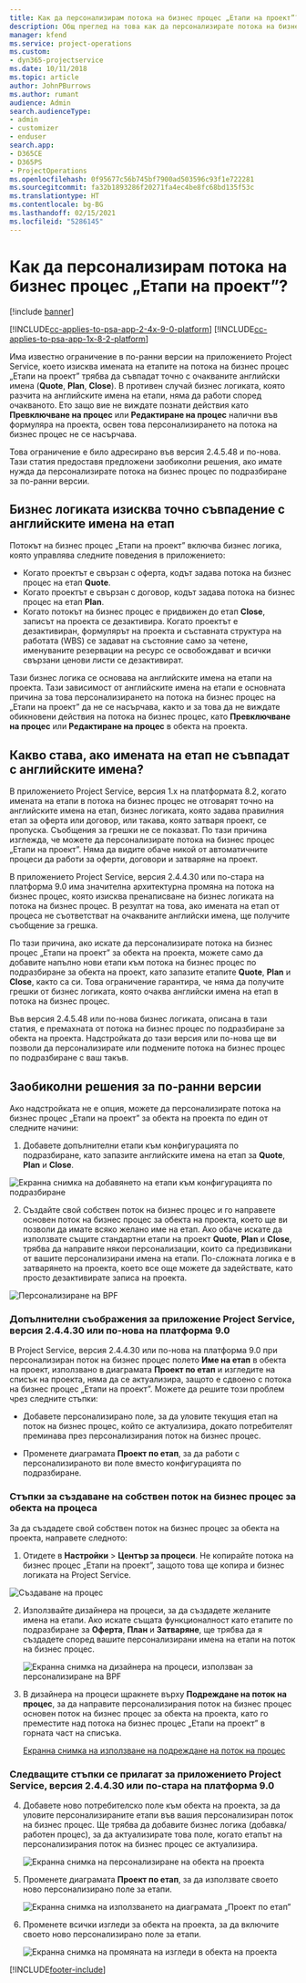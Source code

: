 ```yaml
---
title: Как да персонализирам потока на бизнес процес „Етапи на проект”?
description: Общ преглед на това как да персонализирате потока на бизнес процес „Етапи на проект”.
manager: kfend
ms.service: project-operations
ms.custom:
- dyn365-projectservice
ms.date: 10/11/2018
ms.topic: article
author: JohnPBurrows
ms.author: rumant
audience: Admin
search.audienceType:
- admin
- customizer
- enduser
search.app:
- D365CE
- D365PS
- ProjectOperations
ms.openlocfilehash: 0f95677c56b745bf7900ad503596c93f1e722281
ms.sourcegitcommit: fa32b1893286f20271fa4ec4be8fc68bd135f53c
ms.translationtype: HT
ms.contentlocale: bg-BG
ms.lasthandoff: 02/15/2021
ms.locfileid: "5286145"
---
```

# <a name="how-do-i-customize-the-project-stages-business-process-flow"></a>Как да персонализирам потока на бизнес процес „Етапи на проект”?

[!include [banner](../includes/psa-now-project-operations.md)]

[!INCLUDE[cc-applies-to-psa-app-2-4x-9-0-platform](../includes/cc-applies-to-psa-app-2-4x-9-0-platform.md)]
[!INCLUDE[cc-applies-to-psa-app-1x-8-2-platform](../includes/cc-applies-to-psa-app-1x-8-2-platform.md)]

Има известно ограничение в по-ранни версии на приложението Project Service, което изисква имената на етапите на потока на бизнес процес „Етапи на проект” трябва да съвпадат точно с очакваните английски имена (**Quote**, **Plan**, **Close**). В противен случай бизнес логиката, която разчита на английските имена на етапи, няма да работи според очакваното. Ето защо вие не виждате познати действия като **Превключване на процес** или **Редактиране на процес** налични във формуляра на проекта, освен това персонализирането на потока на бизнес процес не се насърчава. 

Това ограничение е било адресирано във версия 2.4.5.48 и по-нова. Тази статия предоставя предложени заобиколни решения, ако имате нужда да персонализирате потока на бизнес процес по подразбиране за по-ранни версии.  

## <a name="business-logic-requires-an-exact-match-with-english-stage-names"></a>Бизнес логиката изисква точно съвпадение с английските имена на етап

Потокът на бизнес процес „Етапи на проект” включва бизнес логика, която управлява следните поведения в приложението:
- Когато проектът е свързан с оферта, кодът задава потока на бизнес процес на етап **Quote**.
- Когато проектът е свързан с договор, кодът задава потока на бизнес процес на етап **Plan**.
- Когато потокът на бизнес процес е придвижен до етап **Close**, записът на проекта се дезактивира. Когато проектът е дезактивиран, формулярът на проекта и съставната структура на работата (WBS) се задават на състояние само за четене, именуваните резервации на ресурс се освобождават и всички свързани ценови листи се дезактивират.

Тази бизнес логика се основава на английските имена на етапи на проекта. Тази зависимост от английските имена на етапи е основната причина за това персонализирането на потока на бизнес процес на „Етапи на проект” да не се насърчава, както и за това да не виждате обикновени действия на потока на бизнес процес, като **Превключване на процес** или **Редактиране на процес** в обекта на проекта.

## <a name="what-happens-if-the-stage-names-dont-match-the-english-names"></a>Какво става, ако имената на етап не съвпадат с английските имена?

В приложението Project Service, версия 1.x на платформата 8.2, когато имената на етапи в потока на бизнес процес не отговарят точно на английските имена на етап, бизнес логиката, която задава правилния етап за оферта или договор, или такава, която затваря проект, се пропуска. Съобщения за грешки не се показват. По тази причина изглежда, че можете да персонализирате потока на бизнес процес „Етапи на проект”. Няма да видите обаче никой от автоматичните процеси да работи за оферти, договори и затваряне на проект.

В приложението Project Service, версия 2.4.4.30 или по-стара на платформа 9.0 има значителна архитектурна промяна на потока на бизнес процес, която изисква пренаписване на бизнес логиката на потока на бизнес процес. В резултат на това, ако имената на етап от процеса не съответстват на очакваните английски имена, ще получите съобщение за грешка. 

По тази причина, ако искате да персонализирате потока на бизнес процес „Етапи на проект” за обекта на проекта, можете само да добавите напълно нови етапи към потока на бизнес процес по подразбиране за обекта на проект, като запазите етапите **Quote**, **Plan** и **Close**, както са си. Това ограничение гарантира, че няма да получите грешки от бизнес логиката, която очаква английски имена на етап в потока на бизнес процес.

Във версия 2.4.5.48 или по-нова бизнес логиката, описана в тази статия, е премахната от потока на бизнес процес по подразбиране за обекта на проекта. Надстройката до тази версия или по-нова ще ви позволи да персонализирате или подмените потока на бизнес процес по подразбиране с ваш такъв. 

## <a name="workarounds-for-earlier-versions"></a>Заобиколни решения за по-ранни версии

Ако надстройката не е опция, можете да персонализирате потока на бизнес процес „Етапи на проект” за обекта на проекта по един от следните начини:

1. Добавете допълнителни етапи към конфигурацията по подразбиране, като запазите английските имена на етап за **Quote**, **Plan** и **Close**.


![Екранна снимка на добавянето на етапи към конфигурацията по подразбиране](media/FAQ-Customize-BPF-1.png)
 
2. Създайте свой собствен поток на бизнес процес и го направете основен поток на бизнес процес за обекта на проекта, което ще ви позволи да имате всяко желано име на етап. Ако обаче искате да използвате същите стандартни етапи на проект **Quote**, **Plan** и **Close**, трябва да направите някои персонализации, които са предизвикани от вашите персонализирани имена на етапи. По-сложната логика е в затварянето на проекта, което все още можете да задействате, като просто дезактивирате записа на проекта.

![Персонализиране на BPF](media/FAQ-Customize-BPF-2.png)

### <a name="additional-considerations-for-project-service-app-version-24430-or-earlier-on-platform-90"></a>Допълнителни съображения за приложение Project Service, версия 2.4.4.30 или по-нова на платформа 9.0

В Project Service, версия 2.4.4.30 или по-нова на платформа 9.0 при персонализиран поток на бизнес процес полето **Име на етап** в обекта на проект, използвано в диаграмата **Проект по етап** и изгледите на списък на проекта, няма да се актуализира, защото е сдвоено с потока на бизнес процес „Етапи на проект”. Можете да решите този проблем чрез следните стъпки:

- Добавете персонализирано поле, за да уловите текущия етап на поток на бизнес процес, който се актуализира, докато потребителят преминава през персонализирания поток на бизнес процес.

- Променете диаграмата **Проект по етап**, за да работи с персонализираното ви поле вместо конфигурацията по подразбиране.

### <a name="steps-to-create-your-own-business-process-flow-for-the-project-entity"></a>Стъпки за създаване на собствен поток на бизнес процес за обекта на процеса

За да създадете свой собствен поток на бизнес процес за обекта на проекта, направете следното:

1. Отидете в **Настройки** > **Център за процеси**. Не копирайте потока на бизнес процес „Етапи на проект”, защото това ще копира и бизнес логиката на Project Service.

  ![Създаване на процес](media/FAQ-Customize-BPF-3.png)

2. Използвайте дизайнера на процеси, за да създадете желаните имена на етапи. Ако искате същата функционалност като етапите по подразбиране за **Оферта**, **План** и **Затваряне**, ще трябва да я създадете според вашите персонализирани имена на етапи на поток на бизнес процес.

   ![Екранна снимка на дизайнера на процеси, използван за персонализиране на BPF](media/FAQ-Customize-BPF-4.png) 

3. В дизайнера на процеси щракнете върху **Подреждане на поток на процес**, за да направите персонализирания поток на бизнес процес основен поток на бизнес процес за обекта на проекта, като го преместите над потока на бизнес процес „Етапи на проект” в горната част на списъка.


   [Екранна снимка на използване на подреждане на поток на процес](media/FAQ-Customize-BPF-5-720.png)

### <a name="the-following-steps-apply-to-project-service-app-24430-or-earlier-on-the-90-platform"></a>Следващите стъпки се прилагат за приложението Project Service, версия 2.4.4.30 или по-стара на платформа 9.0

4. Добавете ново потребителско поле към обекта на проекта, за да уловите персонализираните етапи във вашия персонализиран поток на бизнес процес. Ще трябва да добавите бизнес логика (добавка/работен процес), за да актуализирате това поле, когато етапът на персонализирания поток на бизнес процес се актуализира.

   ![Екранна снимка на персонализиране на обекта на проекта](media/FAQ-Customize-BPF-6-720.png)

5. Променете диаграмата **Проект по етап**, за да използвате своето ново персонализирано поле за етапи.

   ![Екранна снимка на използването на диаграмата „Проект по етап”](media/FAQ-Customize-BPF-7-720.png)

6. Променете всички изгледи за обекта на проекта, за да включите своето ново персонализирано поле за етапи.

   ![Екранна снимка на промяната на изгледи в обекта на проекта](media/FAQ-Customize-BPF-8-720.png)



[!INCLUDE[footer-include](../includes/footer-banner.md)]